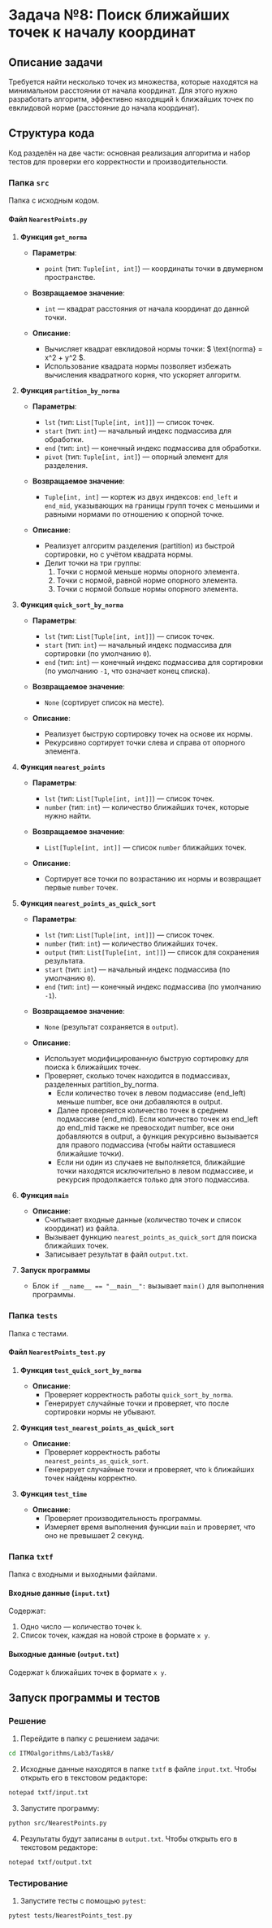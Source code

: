 # Задача №8: Поиск ближайших точек к началу координат

## Описание задачи
Требуется найти несколько точек из множества, которые находятся на минимальном расстоянии от начала координат. Для этого нужно разработать алгоритм, эффективно находящий `k` ближайших точек по евклидовой норме (расстояние до начала координат).

## Структура кода
Код разделён на две части: основная реализация алгоритма и набор тестов для проверки его корректности и производительности.

### Папка `src`
Папка с исходным кодом.

#### Файл `NearestPoints.py`

1. **Функция `get_norma`**

   - **Параметры**:
     - `point` (тип: `Tuple[int, int]`) — координаты точки в двумерном пространстве.
   
   - **Возвращаемое значение**:
     - `int` — квадрат расстояния от начала координат до данной точки.

   - **Описание**:
     - Вычисляет квадрат евклидовой нормы точки: $ \text{norma} = x^2 + y^2 $. 
     - Использование квадрата нормы позволяет избежать вычисления квадратного корня, что ускоряет алгоритм.

2. **Функция `partition_by_norma`**

   - **Параметры**:
     - `lst` (тип: `List[Tuple[int, int]]`) — список точек.
     - `start` (тип: `int`) — начальный индекс подмассива для обработки.
     - `end` (тип: `int`) — конечный индекс подмассива для обработки.
     - `pivot` (тип: `Tuple[int, int]`) — опорный элемент для разделения.
   
   - **Возвращаемое значение**:
     - `Tuple[int, int]` — кортеж из двух индексов: `end_left` и `end_mid`, указывающих на границы групп точек с меньшими и равными нормами по отношению к опорной точке.
   
   - **Описание**:
     - Реализует алгоритм разделения (partition) из быстрой сортировки, но с учётом квадрата нормы.
     - Делит точки на три группы:
       1. Точки с нормой меньше нормы опорного элемента.
       2. Точки с нормой, равной норме опорного элемента.
       3. Точки с нормой больше нормы опорного элемента.

3. **Функция `quick_sort_by_norma`**

   - **Параметры**:
     - `lst` (тип: `List[Tuple[int, int]]`) — список точек.
     - `start` (тип: `int`) — начальный индекс подмассива для сортировки (по умолчанию `0`).
     - `end` (тип: `int`) — конечный индекс подмассива для сортировки (по умолчанию `-1`, что означает конец списка).
   
   - **Возвращаемое значение**:
     - `None` (сортирует список на месте).
   
   - **Описание**:
     - Реализует быструю сортировку точек на основе их нормы.
     - Рекурсивно сортирует точки слева и справа от опорного элемента.

4. **Функция `nearest_points`**

   - **Параметры**:
     - `lst` (тип: `List[Tuple[int, int]]`) — список точек.
     - `number` (тип: `int`) — количество ближайших точек, которые нужно найти.
   
   - **Возвращаемое значение**:
     - `List[Tuple[int, int]]` — список `number` ближайших точек.
   
   - **Описание**:
     - Сортирует все точки по возрастанию их нормы и возвращает первые `number` точек.

5. **Функция `nearest_points_as_quick_sort`**

   - **Параметры**:
     - `lst` (тип: `List[Tuple[int, int]]`) — список точек.
     - `number` (тип: `int`) — количество ближайших точек.
     - `output` (тип: `List[Tuple[int, int]]`) — список для сохранения результата.
     - `start` (тип: `int`) — начальный индекс подмассива (по умолчанию `0`).
     - `end` (тип: `int`) — конечный индекс подмассива (по умолчанию `-1`).
   
   - **Возвращаемое значение**:
     - `None` (результат сохраняется в `output`).
   
   - **Описание**:
     - Использует модифицированную быструю сортировку для поиска `k` ближайших точек.
     - Проверяет, сколько точек находится в подмассивах, разделенных partition_by_norma. 
       - Если количество точек в левом подмассиве (end_left) меньше number, все они добавляются в output. 
       - Далее проверяется количество точек в среднем подмассиве (end_mid). Если количество точек из end_left до end_mid также не превосходит number, все они добавляются в output, а функция рекурсивно вызывается для правого подмассива (чтобы найти оставшиеся ближайшие точки). 
       - Если ни один из случаев не выполняется, ближайшие точки находятся исключительно в левом подмассиве, и рекурсия продолжается только для этого подмассива.
6. **Функция `main`**

   - **Описание**:
     - Считывает входные данные (количество точек и список координат) из файла.
     - Вызывает функцию `nearest_points_as_quick_sort` для поиска ближайших точек.
     - Записывает результат в файл `output.txt`.

7. **Запуск программы**
   - Блок `if __name__ == "__main__":` вызывает `main()` для выполнения программы.

### Папка `tests`
Папка с тестами.

#### Файл `NearestPoints_test.py`

1. **Функция `test_quick_sort_by_norma`**

   - **Описание**:
     - Проверяет корректность работы `quick_sort_by_norma`.
     - Генерирует случайные точки и проверяет, что после сортировки нормы не убывают.

2. **Функция `test_nearest_points_as_quick_sort`**

   - **Описание**:
     - Проверяет корректность работы `nearest_points_as_quick_sort`.
     - Генерирует случайные точки и проверяет, что `k` ближайших точек найдены корректно.

3. **Функция `test_time`**

   - **Описание**:
     - Проверяет производительность программы.
     - Измеряет время выполнения функции `main` и проверяет, что оно не превышает 2 секунд.

### Папка `txtf`
Папка с входными и выходными файлами.

#### Входные данные (`input.txt`)
Содержат:
1. Одно число — количество точек `k`.
2. Список точек, каждая на новой строке в формате `x y`.

#### Выходные данные (`output.txt`)
Содержат `k` ближайших точек в формате `x y`.

## Запуск программы и тестов

### Решение

1. Перейдите в папку с решением задачи:
```bash
cd ITMOalgorithms/Lab3/Task8/
```

2. Исходные данные находятся в папке `txtf` в файле `input.txt`. Чтобы открыть его в текстовом редакторе:
```bash
notepad txtf/input.txt
```

3. Запустите программу:
```bash
python src/NearestPoints.py
```

4. Результаты будут записаны в `output.txt`. Чтобы открыть его в текстовом редакторе:
```bash
notepad txtf/output.txt
```

### Тестирование

1. Запустите тесты с помощью `pytest`:
```bash
pytest tests/NearestPoints_test.py
```
